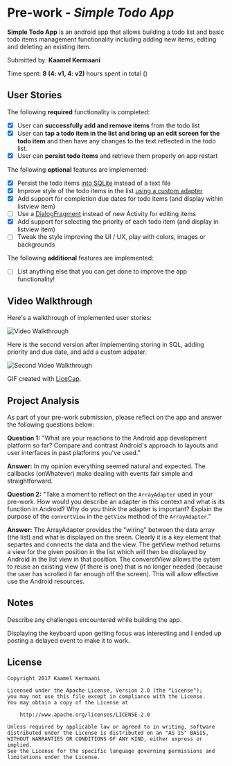 # Pre-work - *Simple Todo App*

**Simple Todo App** is an android app that allows building a todo list and basic todo items management functionality including adding new items, editing and deleting an existing item.

Submitted by: **Kaamel Kermaani**

Time spent: **8 (4: v1, 4: v2)** hours spent in total ()

## User Stories

The following **required** functionality is completed:

* [x] User can **successfully add and remove items** from the todo list
* [x] User can **tap a todo item in the list and bring up an edit screen for the todo item** and then have any changes to the text reflected in the todo list.
* [x] User can **persist todo items** and retrieve them properly on app restart

The following **optional** features are implemented:

* [x] Persist the todo items [into SQLite](http://guides.codepath.com/android/Persisting-Data-to-the-Device#sqlite) instead of a text file
* [x] Improve style of the todo items in the list [using a custom adapter](http://guides.codepath.com/android/Using-an-ArrayAdapter-with-ListView)
* [x] Add support for completion due dates for todo items (and display within listview item)
* [ ] Use a [DialogFragment](http://guides.codepath.com/android/Using-DialogFragment) instead of new Activity for editing items
* [x] Add support for selecting the priority of each todo item (and display in listview item)
* [ ] Tweak the style improving the UI / UX, play with colors, images or backgrounds

The following **additional** features are implemented:

* [ ] List anything else that you can get done to improve the app functionality!

## Video Walkthrough

Here's a walkthrough of implemented user stories:

<img src='http://i.imgur.com/fLaY6CF.gif' title='Video Walkthrough' width='' alt='Video Walkthrough' />

Here is the second version after implementing storing in SQL, adding priority and due date, and add a custom adpater.

<img src='http://i.imgur.com/v9Q4gW8.gif' title='Video Walkthrough' width='' alt='Second Video Walkthrough' />



GIF created with [LiceCap](http://www.cockos.com/licecap/).

## Project Analysis

As part of your pre-work submission, please reflect on the app and answer the following questions below:

**Question 1:** "What are your reactions to the Android app development platform so far? Compare and contrast Android's approach to layouts and user interfaces in past platforms you've used."

**Answer:** In my opinion everything seemed natural and expected. The callbacks (onWhatever) make dealing with events fair simple and straightforward.

**Question 2:** "Take a moment to reflect on the `ArrayAdapter` used in your pre-work. How would you describe an adapter in this context and what is its function in Android? Why do you think the adapter is important? Explain the purpose of the `convertView` in the `getView` method of the `ArrayAdapter`."

**Answer:** The ArrayAdapter provides the "wiring" between the data array (the list) and what is displayed on the sreen. Clearly it is a key element that separtes and connects the data and the view. The getView method returns a view for the given position in the list which will then be displayed by Android in the list view in that position. The converstView allows the sytem to reuse an existing view (if there is one) that is no longer needed (because the user has scrolled it far enough off the screen). This will allow effective use the Android resources.

## Notes

Describe any challenges encountered while building the app.

Displaying the keyboard upon getting focus was interesting and I ended up posting a delayed event to make it to work. 

## License

    Copyright 2017 Kaamel Kermaani

    Licensed under the Apache License, Version 2.0 (the "License");
    you may not use this file except in compliance with the License.
    You may obtain a copy of the License at

        http://www.apache.org/licenses/LICENSE-2.0

    Unless required by applicable law or agreed to in writing, software
    distributed under the License is distributed on an "AS IS" BASIS,
    WITHOUT WARRANTIES OR CONDITIONS OF ANY KIND, either express or implied.
    See the License for the specific language governing permissions and
    limitations under the License.

